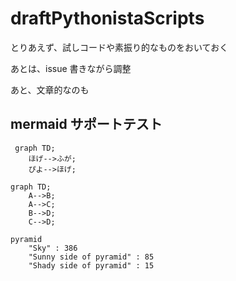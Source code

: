 # draftPythonistaScripts

とりあえず、試しコードや素振り的なものをおいておく

あとは、issue 書きながら調整


あと、文章的なのも


## mermaid サポートテスト


```mermaid
 graph TD;
    ほげ-->ふが;
    ぴよ-->ほげ;
```

```mermaid
graph TD;
    A-->B;
    A-->C;
    B-->D;
    C-->D;
```

```mermaid
pyramid
    "Sky" : 386
    "Sunny side of pyramid" : 85
    "Shady side of pyramid" : 15
```

